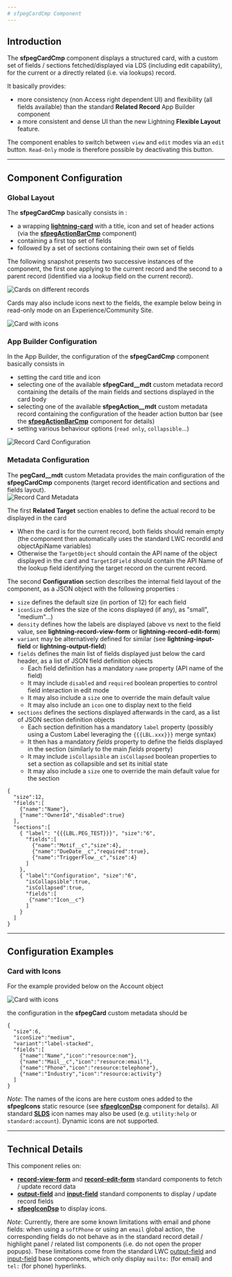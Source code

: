 ```yaml
---
# sfpegCardCmp Component
---
```


## Introduction

The **sfpegCardCmp** component displays a structured card, with a custom
set of fields / sections fetched/displayed via LDS (including edit capability),
for the current or a directly related (i.e. via lookups) record.

It basically provides:
* more consistency (non Access right dependent UI) and flexibility
(all fields available) than the standard **Related Record** App Builder component 
* a more consistent and dense UI than the new Lightning **Flexible Layout** feature. 

The component enables to switch between `view` and `edit` modes via an `edit`
button. `Read-Only` mode is therefore possible by deactivating this button.

---

## Component Configuration

### Global Layout

The **sfpegCardCmp** basically consists in :
* a wrapping **[lightning-card](https://developer.salesforce.com/docs/component-library/bundle/lightning-card/documentation)** 
with a title, icon and set of header actions (via the **[sfpegActionBarCmp](/help/sfpegActionBarCmp.md)** component)
* containing a first top set of fields
* followed by a set of sections containing their own set of fields

The following snapshot presents two successive instances of the component, the first one
applying to the current record and the second to a parent record (identified via a lookup
field on the current record).

![Cards on different records](/media/sfpegCard.png) 

Cards may also include icons next to the fields, the example below being in read-only mode on 
an Experience/Community Site.

![Card with icons](/media/sfpegCardIcons.png) 


### App Builder Configuration

In the App Builder, the configuration of the **sfpegCardCmp** component basically
consists in 
* setting the card title and icon
* selecting one of the available **sfpegCard__mdt** custom metadata record containing the details
of the main fields and sections displayed in the card body
* selecting one of the available **sfpegAction__mdt** custom metadata record containing the 
configuration of the header action button bar (see the **[sfpegActionBarCmp](/help/sfpegActionBarCmp.md)** component for details)
* setting various behaviour options (`read only`, `collapsible`...)

![Record Card Configuration](/media/sfpegCardConfiguration.png)


### Metadata Configuration

The **pegCard__mdt** custom Metadata provides the main configuration of the **sfpegCardCmp** components
(target record identification and sections and fields layout).<br/>
![Record Card Metadata](/media/sfpegCardMeta.png)

The first **Related Target** section enables to define the actual record to be displayed in the card
* When the card is for the current record, both fields should remain empty
(the component then automatically uses the standard LWC recordId and objectApiName variables)
* Otherwise the `TargetObject` should contain the API name of the object displayed in the card
and `TargetIdField` should contain the API Name of the lookup field identifying the target record
on the current record. 

The second **Configuration** section describes the internal field layout of the component,
as a JSON object with the following properties :
* `size` defines the default size (in portion of 12) for each field
* `iconSize` defines the size of the icons displayed (if any), as "small", "medium"...)
* `density` defines how the labels are displayed (above vs next to the field value, see **lightning-record-view-form** or **lightning-record-edit-form**)
* `variant` may be alternatively defined for similar  (see **lightning-input-field** or **lightning-output-field**)
* `fields` defines the main list of fields displayed just below the card header, as a list
of JSON field definition objects
  * Each field definition has a mandatory `name` property (API name of the field)
  * It may include `disabled` and `required` boolean properties to control field interaction
  in edit mode
  * It may also include a `size` one to override the main default value
  * It may also include an `icon` one to display next to the field
* `sections` defines the sections displayed afterwards in the card, as a list of JSON section
definition objects
  * Each section definition has a mandatory `label` property (possibly using a Custom Label
  leveraging the `{{{LBL.xxx}}}` merge syntax)
  * It then has a mandatory _fields_ property to define the fields displayed in the section
  (similarly to the main _fields_ property)
  * It may include `isCollapsible` an `isCollapsed` boolean properties to set a section
  as collapsible and set its initial state
  * It may also include a `size` one to override the main default value for the section

```
{
  "size":12,
  "fields":[
    {"name":"Name"},
    {"name":"OwnerId","disabled":true}
  ],
  "sections":[
    { "label": "{{{LBL.PEG_TEST}}}", "size":"6",
      "fields":[
        {"name":"Motif__c","size":4},
        {"name":"DueDate__c","required":true},
        {"name":"TriggerFlow__c","size":4}
      ]
    },
    { "label":"Configuration", "size":"6",
      "isCollapsible":true,
      "isCollapsed":true,
      "fields":[
       {"name":"Icon__c"}
      ]
    }
  ]
}
```

---

## Configuration Examples

### Card with Icons

For the example provided below on the Account object

![Card with icons](/media/sfpegCardIcons.png) 

the configuration in the **sfpegCard** custom metadata should be 
```
{
  "size":6,
  "iconSize":"medium",
  "variant":"label-stacked",
  "fields":[
    {"name":"Name","icon":"resource:nom"},
    {"name":"Mail__c","icon":"resource:email"},
    {"name":"Phone","icon":"resource:telephone"},
    {"name":"Industry","icon":"resource:activity"}
  ]
} 
```

_Note_: The names of the icons are here custom ones added to the **sfpegIcons** static resource
(see **[sfpegIconDsp](/help/sfpegIconDsp.md)** component for details).
All standard **[SLDS](https://www.lightningdesignsystem.com/icons/)** icon names may also be used
(e.g. `utility:help` or `standard:account`). Dynamic icons are not supported.


---

## Technical Details

This component relies on:
* **[record-view-form](https://developer.salesforce.com/docs/component-library/bundle/lightning-record-view-form/documentation)** and **[record-edit-form](https://developer.salesforce.com/docs/component-library/bundle/lightning-record-edit-form/documentation)** standard components to fetch / update record data
* **[output-field](https://developer.salesforce.com/docs/component-library/bundle/lightning-output-field/documentation)** and **[input-field](https://developer.salesforce.com/docs/component-library/bundle/lightning-input-field/documentation)** standard components to display / update record fields
* **[sfpegIconDsp](/help/sfpegIconDsp.md)** to display icons.

_Note_: Currently, there are some known limitations with email and phone fields: when using a `softPhone`
or using an `email` global action, the corresponding fields do not behave as in the standard 
record detail / highlight panel / related list components (i.e. do not open the proper popups).
These limitations come from the standard LWC
[output-field](https://developer.salesforce.com/docs/component-library/bundle/lightning-output-field/documentation)
and
[input-field](https://developer.salesforce.com/docs/component-library/bundle/lightning-input-field/documentation)
base components, which only display `mailto:` (for email) and `tel:` (for phone) hyperlinks.
